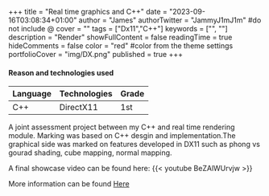 +++
title = "Real time graphics and C++"
date = "2023-09-16T03:08:34+01:00"
author = "James"
authorTwitter = "JammyJ1mJ1m" #do not include @
cover = ""
tags = ["Dx11","C++"]
keywords = ["", ""]
description = "Render"
showFullContent = false
readingTime = true
hideComments = false
color = "red" #color from the theme settings
portfolioCover = "img/DX.png"
published = true
+++


#### Reason and technologies used
| Language    | Technologies|Grade
| ----------- | ----------- | ----------- |
| C++          |DirectX11   | 1st

A joint assessment project between my C++ and real time rendering module.
Marking was based on C++ desgin and implementation.The graphical side was marked on features developed in DX11 such as phong vs gourad shading, cube mapping, normal mapping.

A final showcase video can be found here:
{{< youtube BeZAlWUrvjw >}}


More information can be found [Here](/posts/dx11assessment/)